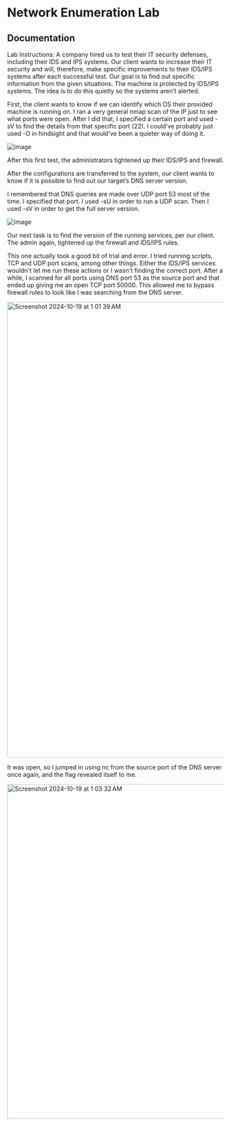 # Network Enumeration Lab

## Documentation 

Lab Instructions:
A company hired us to test their IT security defenses, including their IDS and IPS systems. Our client wants to increase their IT security and will, therefore, make specific improvements to their IDS/IPS systems after each successful test. Our goal is to find out specific information from the given situations. The machine is protected by IDS/IPS systems. The idea is to do this quietly so the systems aren’t alerted.

First, the client wants to know if we can identify which OS their provided machine is running on.
I ran a very general nmap scan of the IP just to see what ports were open. After I did that, I specified a certain port and used -sV to find the details from that specific port (22). I could’ve probably just used -O in hindsight and that would’ve been a quieter way of doing it.

![image](https://github.com/user-attachments/assets/74201ecb-7e68-4260-b96f-86a1dfa97351)

After this first test, the administrators tightened up their IDS/IPS and firewall.

After the configurations are transferred to the system, our client wants to know if it is possible to find out our target’s DNS server version.

I remembered that DNS queries are made over UDP port 53 most of the time. I specified that port. I used -sU in order to run a UDP scan. Then I used -sV in order to get the full server version.

![image](https://github.com/user-attachments/assets/6588b110-ef3a-4350-ae13-499b239d28c2)

Our next task is to find the version of the running services, per our client. The admin again, tightened up the firewall and IDS/IPS rules.

This one actually took a good bit of trial and error. I tried running scripts, TCP and UDP port scans, among other things. Either the IDS/IPS services wouldn't let me run these actions or I wasn't finding the correct port. After a while, I scanned for all ports using DNS port 53 as the source port and that ended up giving me an open TCP port 50000. This allowed me to bypass firewall rules to look like I was searching from the DNS server.

<img width="1061" alt="Screenshot 2024-10-19 at 1 01 39 AM" src="https://github.com/user-attachments/assets/2469d654-bd2b-42ad-969b-8f36dace698d">

It was open, so I jumped in using nc from the source port of the DNS server once again, and the flag revealed itself to me.

<img width="779" alt="Screenshot 2024-10-19 at 1 03 32 AM" src="https://github.com/user-attachments/assets/4ac561fa-674b-41b6-b185-95a3d06bf6ea">



